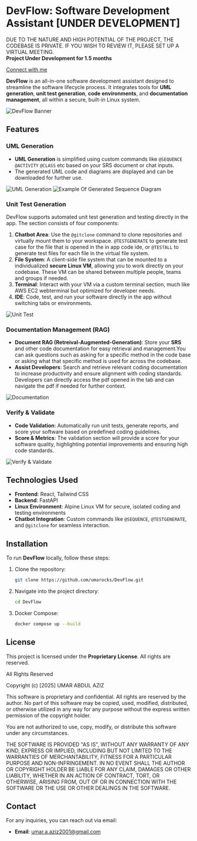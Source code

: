 # **DevFlow: Software Development Assistant** [UNDER DEVELOPMENT]  
DUE TO THE NATURE AND HIGH POTENTIAL OF THE PROJECT, THE CODEBASE IS PRIVATE. IF YOU WISH TO REVIEW IT, PLEASE SET UP A VIRTUAL MEETING.  
**Project Under Development for 1.5 months**

[Connect with me](https://www.linkedin.com/in/umarocks)
 
**DevFlow** is an all-in-one software development assistant designed to streamline the software lifecycle process. It integrates tools for **UML generation**, **unit test generation**, **code environments**, and **documentation management**, all within a secure, built-in Linux system.

![DevFlow Banner](https://files.catbox.moe/8y56pm.png)  <!-- Add your banner image here -->

## Features

### UML Generation
- **UML Generation** is simplified using custom commands like `@SEQUENCE` `@ACTIVITY` `@CLASS` etc  based on your SRS document or chat inputs.
- The generated UML code and diagrams are displayed and can be downloaded for further use.

![UML Generation](https://files.catbox.moe/d7css4.png)  <!-- Add UML generation image here -->
![Example Of Generated Sequence Diagram](https://files.catbox.moe/wnsgkb.jpg)
### Unit Test Generation
DevFlow supports automated unit test generation and testing directly in the app. The section consists of four components:
1. **Chatbot Area**: Use the `@gitclone` command to clone repositories and virtually mount them to your workspace. `@TESTGENERATE` to generate test case for the file that is opened in the in app code ide, or `@TESTALL` to generate test files for each file in the virtual file system.
2. **File System**: A client-side file system that can be mounted to a individualized **secure Linux VM**, allowing you to work directly on your codebase. These VM can be shared between multiple people, teams and groups if needed.
3. **Terminal**: Interact with your VM via a custom terminal section, much like AWS EC2 webterminal but optimized for developer needs.
4. **IDE**: Code, test, and run your software directly in the app without switching tabs or environments.

![Unit Test](https://files.catbox.moe/w23iog.png)  <!-- Add Unit Test Generation image here -->

### Documentation Management (RAG)
- **Document RAG (Retreival-Augmented-Generation)**: Store your **SRS** and other code documentation for easy retrieval and management.You can ask questions such as asking for a specific method in the code base or asking  what that specific method is used for across the codebase.
- **Assist Developers**: Search and retrieve relevant coding documentation to increase productivity and ensure alignment with coding standards. Developers can directly  access the pdf opened in the tab and can navigate  the pdf if needed for further context.

![Documentation](https://files.catbox.moe/4kexn4.png)  <!-- Add Documentation Management image here -->

### Verify & Validate 
- **Code Validation**: Automatically run unit tests, generate reports, and score your software based on predefined coding guidelines.
- **Score & Metrics**: The validation section will provide a score for your software quality, highlighting potential improvements and ensuring high code standards.

![Verify & Validate](https://files.catbox.moe/xxxd04.png)  <!-- Add Verify and Validate image here -->

## Technologies Used
- **Frontend**: React, Tailwind CSS
- **Backend**: FastAPI
- **Linux Environment**: Alpine Linux VM for secure, isolated coding and testing environments
- **Chatbot Integration**: Custom commands like `@SEQUENCE`, `@TESTGENERATE`, and `@gitclone` for seamless interaction.

## Installation
To run **DevFlow** locally, follow these steps:

1. Clone the repository:
   ```bash
   git clone https://github.com/umarocks/DevFlow.git
   ```

2. Navigate into the project directory:
   ```bash
   cd DevFlow
   ```

3. Docker Compose:
   ```bash
   docker compose up --build
   ```
## License
This project is licensed under the **Proprietary License**. All rights are reserved.

All Rights Reserved

Copyright (c) [2025] UMAR ABDUL AZIZ

This software is proprietary and confidential. All rights are reserved by the author. No part of this software may be copied, used, modified, distributed, or otherwise utilized in any way for any purpose without the express written permission of the copyright holder.

You are not authorized to use, copy, modify, or distribute this software under any circumstances.

THE SOFTWARE IS PROVIDED "AS IS", WITHOUT ANY WARRANTY OF ANY KIND, EXPRESS OR IMPLIED, INCLUDING BUT NOT LIMITED TO THE WARRANTIES OF MERCHANTABILITY, FITNESS FOR A PARTICULAR PURPOSE AND NON-INFRINGEMENT. IN NO EVENT SHALL THE AUTHOR OR COPYRIGHT HOLDER BE LIABLE FOR ANY CLAIM, DAMAGES OR OTHER LIABILITY, WHETHER IN AN ACTION OF CONTRACT, TORT, OR OTHERWISE, ARISING FROM, OUT OF OR IN CONNECTION WITH THE SOFTWARE OR THE USE OR OTHER DEALINGS IN THE SOFTWARE.

## Contact
For any inquiries, you can reach out via email:

- **Email**: [umar.a.aziz2001@gmail.com](mailto:umar.a.aziz2001@gmail.com)

